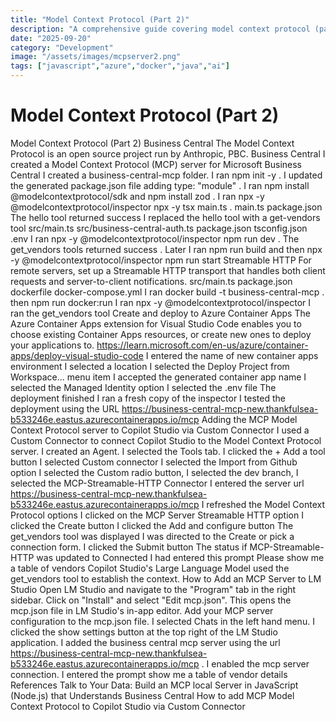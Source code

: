 ```yaml
---
title: "Model Context Protocol (Part 2)"
description: "A comprehensive guide covering model context protocol (part 2)"
date: "2025-09-20"
category: "Development"
image: "/assets/images/mcpserver2.png"
tags: ["javascript","azure","docker","java","ai"]
---
```


# Model Context Protocol (Part 2)

Model Context Protocol (Part 2) Business Central The Model Context Protocol is an open source project run by Anthropic, PBC. Business Central I created a Model Context Protocol (MCP) server for Microsoft Business Central I created a business-central-mcp folder. I ran npm init -y . I updated the generated package.json file adding type: "module" . I ran npm install @modelcontextprotocol/sdk and npm install zod . I ran npx -y @modelcontextprotocol/inspector npx -y tsx main.ts . main.ts package.json The hello tool returned success I replaced the hello tool with a get-vendors tool src/main.ts src/business-central-auth.ts package.json tsconfig.json .env I ran npx -y @modelcontextprotocol/inspector npm run dev . The get_vendors tools returned success . Later I ran npm run build and then npx -y @modelcontextprotocol/inspector npm run start Streamable HTTP For remote servers, set up a Streamable HTTP transport that handles both client requests and server-to-client notifications. src/main.ts package.json dockerfile docker-compose.yml I ran docker build -t business-central-mcp . then npm run docker:run I ran npx -y @modelcontextprotocol/inspector I ran the get_vendors tool Create and deploy to Azure Container Apps The Azure Container Apps extension for Visual Studio Code enables you to choose existing Container Apps resources, or create new ones to deploy your applications to. https://learn.microsoft.com/en-us/azure/container-apps/deploy-visual-studio-code I entered the name of new container apps environment I selected a location I selected the Deploy Project from Workspace... menu item I accepted the generated container app name I selected the Managed Identity option I selected the .env file The deployment finished I ran a fresh copy of the inspector I tested the deployment using the URL https://business-central-mcp-new.thankfulsea-b533246e.eastus.azurecontainerapps.io/mcp Adding the MCP Model Context Protocol server to Copilot Studio via Custom Connector I used a Custom Connector to connect Copilot Studio to the Model Context Protocol server. I created an Agent. I selected the Tools tab. I clicked the + Add a tool button I selected Custom connector I selected the Import from Github option I selected the Custom radio button, I selected the dev branch, I selected the MCP-Streamable-HTTP Connector I entered the server url https://business-central-mcp-new.thankfulsea-b533246e.eastus.azurecontainerapps.io/mcp I refreshed the Model Context Protocol options I clicked on the MCP Server Streamable HTTP option I clicked the Create button I clicked the Add and configure button The get_vendors tool was displayed I was directed to the Create or pick a connection form. I clicked the Submit button The status if MCP-Streamable-HTTP was updated to Connected I had entered this prompt Please show me a table of vendors Copilot Studio's Large Language Model used the get_vendors tool to establish the context. How to Add an MCP Server to LM Studio Open LM Studio and navigate to the "Program" tab in the right sidebar. Click on "Install" and select "Edit mcp.json". This opens the mcp.json file in LM Studio's in-app editor. Add your MCP server configuration to the mcp.json file. I selected Chats in the left hand menu. I clicked the show settings button at the top right of the LM Studio application. I added the business central mcp server using the url https://business-central-mcp-new.thankfulsea-b533246e.eastus.azurecontainerapps.io/mcp . I enabled the mcp server connection. I entered the prompt show me a table of vendor details References Talk to Your Data: Build an MCP local Server in JavaScript (Node.js) that Understands Business Central How to add MCP Model Context Protocol to Copilot Studio via Custom Connector
